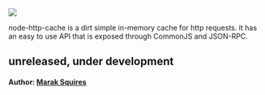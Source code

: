 <img src="http://i.imgur.com/DXTV7.gif" border="0"/>

node-http-cache is a dirt simple in-memory cache for http requests. it has an easy to use API that is exposed through CommonJS and JSON-RPC.

## unreleased, under development 

#### Author: [Marak Squires](http://github.com/marak/)